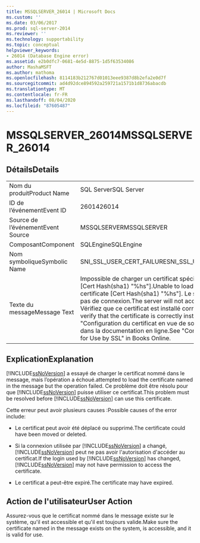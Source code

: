 ```yaml
---
title: MSSQLSERVER_26014 | Microsoft Docs
ms.custom: ''
ms.date: 03/06/2017
ms.prod: sql-server-2014
ms.reviewer: ''
ms.technology: supportability
ms.topic: conceptual
helpviewer_keywords:
- 26014 (Database Engine error)
ms.assetid: e2b0dfc7-0681-4e5d-8875-1d5f63534086
author: MashaMSFT
ms.author: mathoma
ms.openlocfilehash: 8114183b212767d01013eee9387d8b2efa2e0d7f
ms.sourcegitcommit: ad4d92dce894592a259721a1571b1d8736abacdb
ms.translationtype: MT
ms.contentlocale: fr-FR
ms.lasthandoff: 08/04/2020
ms.locfileid: "87605487"
---
```

# <a name="mssqlserver_26014"></a><span data-ttu-id="57e8f-102">MSSQLSERVER_26014</span><span class="sxs-lookup"><span data-stu-id="57e8f-102">MSSQLSERVER_26014</span></span>
    
## <a name="details"></a><span data-ttu-id="57e8f-103">Détails</span><span class="sxs-lookup"><span data-stu-id="57e8f-103">Details</span></span>  
  
|||  
|-|-|  
|<span data-ttu-id="57e8f-104">Nom du produit</span><span class="sxs-lookup"><span data-stu-id="57e8f-104">Product Name</span></span>|<span data-ttu-id="57e8f-105">SQL Server</span><span class="sxs-lookup"><span data-stu-id="57e8f-105">SQL Server</span></span>|  
|<span data-ttu-id="57e8f-106">ID de l’événement</span><span class="sxs-lookup"><span data-stu-id="57e8f-106">Event ID</span></span>|<span data-ttu-id="57e8f-107">26014</span><span class="sxs-lookup"><span data-stu-id="57e8f-107">26014</span></span>|  
|<span data-ttu-id="57e8f-108">Source de l’événement</span><span class="sxs-lookup"><span data-stu-id="57e8f-108">Event Source</span></span>|<span data-ttu-id="57e8f-109">MSSQLSERVER</span><span class="sxs-lookup"><span data-stu-id="57e8f-109">MSSQLSERVER</span></span>|  
|<span data-ttu-id="57e8f-110">Composant</span><span class="sxs-lookup"><span data-stu-id="57e8f-110">Component</span></span>|<span data-ttu-id="57e8f-111">SQLEngine</span><span class="sxs-lookup"><span data-stu-id="57e8f-111">SQLEngine</span></span>|  
|<span data-ttu-id="57e8f-112">Nom symbolique</span><span class="sxs-lookup"><span data-stu-id="57e8f-112">Symbolic Name</span></span>|<span data-ttu-id="57e8f-113">SNI_SSL_USER_CERT_FAILURE</span><span class="sxs-lookup"><span data-stu-id="57e8f-113">SNI_SSL_USER_CERT_FAILURE</span></span>|  
|<span data-ttu-id="57e8f-114">Texte du message</span><span class="sxs-lookup"><span data-stu-id="57e8f-114">Message Text</span></span>|<span data-ttu-id="57e8f-115">Impossible de charger un certificat spécifié par l'utilisateur [Cert Hash(sha1) "%hs"].</span><span class="sxs-lookup"><span data-stu-id="57e8f-115">Unable to load user-specified certificate [Cert Hash(sha1) "%hs"].</span></span> <span data-ttu-id="57e8f-116">Le serveur n'acceptera pas de connexion.</span><span class="sxs-lookup"><span data-stu-id="57e8f-116">The server will not accept a connection.</span></span> <span data-ttu-id="57e8f-117">Vérifiez que ce certificat est installé correctement.</span><span class="sxs-lookup"><span data-stu-id="57e8f-117">You should verify that the certificate is correctly installed.</span></span> <span data-ttu-id="57e8f-118">Consultez "Configuration du certificat en vue de son utilisation par SSL" dans la documentation en ligne.</span><span class="sxs-lookup"><span data-stu-id="57e8f-118">See "Configuring Certificate for Use by SSL" in Books Online.</span></span>|  
  
## <a name="explanation"></a><span data-ttu-id="57e8f-119">Explication</span><span class="sxs-lookup"><span data-stu-id="57e8f-119">Explanation</span></span>  
 [!INCLUDE[ssNoVersion](../../includes/ssnoversion-md.md)] <span data-ttu-id="57e8f-120">a essayé de charger le certificat nommé dans le message, mais l’opération a échoué.</span><span class="sxs-lookup"><span data-stu-id="57e8f-120">attempted to load the certificate named in the message but the operation failed.</span></span> <span data-ttu-id="57e8f-121">Ce problème doit être résolu pour que [!INCLUDE[ssNoVersion](../../includes/ssnoversion-md.md)] puisse utiliser ce certificat.</span><span class="sxs-lookup"><span data-stu-id="57e8f-121">This problem must be resolved before [!INCLUDE[ssNoVersion](../../includes/ssnoversion-md.md)] can use this certificate.</span></span>  
  
 <span data-ttu-id="57e8f-122">Cette erreur peut avoir plusieurs causes :</span><span class="sxs-lookup"><span data-stu-id="57e8f-122">Possible causes of the error include:</span></span>  
  
-   <span data-ttu-id="57e8f-123">Le certificat peut avoir été déplacé ou supprimé.</span><span class="sxs-lookup"><span data-stu-id="57e8f-123">The certificate could have been moved or deleted.</span></span>  
  
-   <span data-ttu-id="57e8f-124">Si la connexion utilisée par [!INCLUDE[ssNoVersion](../../includes/ssnoversion-md.md)] a changé, [!INCLUDE[ssNoVersion](../../includes/ssnoversion-md.md)] peut ne pas avoir l'autorisation d'accéder au certificat.</span><span class="sxs-lookup"><span data-stu-id="57e8f-124">If the login used by [!INCLUDE[ssNoVersion](../../includes/ssnoversion-md.md)] has changed, [!INCLUDE[ssNoVersion](../../includes/ssnoversion-md.md)] may not have permission to access the certificate.</span></span>  
  
-   <span data-ttu-id="57e8f-125">Le certificat a peut-être expiré.</span><span class="sxs-lookup"><span data-stu-id="57e8f-125">The certificate may have expired.</span></span>  
  
## <a name="user-action"></a><span data-ttu-id="57e8f-126">Action de l'utilisateur</span><span class="sxs-lookup"><span data-stu-id="57e8f-126">User Action</span></span>  
 <span data-ttu-id="57e8f-127">Assurez-vous que le certificat nommé dans le message existe sur le système, qu'il est accessible et qu'il est toujours valide.</span><span class="sxs-lookup"><span data-stu-id="57e8f-127">Make sure the certificate named in the message exists on the system, is accessible, and it is valid for use.</span></span>  
  
  
